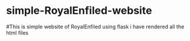 # simple-RoyalEnfiled-website

#This is simple website of RoyalEnfiled using flask i have rendered all the html files
